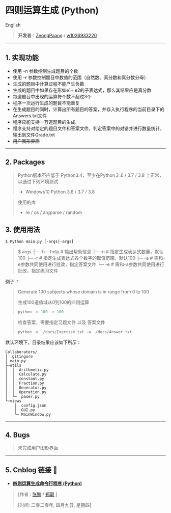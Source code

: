 # 四则运算生成 (Python)

English

> **开发者**：[ZeongPaang](https://github.com/P4XL/) / [w1036933220](https://github.com/P4XL/Collaborators)

----

## 1.  实现功能

- 使用 -n 参数控制生成题目的个数
- 使用 -r 参数控制题目中数值的范围（自然数、真分数和真分数分母）
- 生成的题目中计算过程不能产生负数
- 生成的题目中如果存在形如e1÷ e2的子表达式，那么其结果应是真分数
- 每道题目中出现的运算符个数不超过3个
- 程序一次运行生成的题目不能重复
- 在生成题目的同时，计算出所有题目的答案，并存入执行程序的当前目录下的Answers.txt文件
- 程序应能支持一万道题目的生成.
- 程序支持对给定的题目文件和答案文件，判定答案中的对错并进行数量统计，输出到文件Grade.txt
- ~~用户图形界面~~

----

##  2.  Packages

> Python版本不应低于 Python3.4，至少在Python３.6 / 3.7 / 3.8 上正常，以通过下列环境测试
>
> - Windows10 Python 3.6 / 3.7 / 3.8

> 使用的库
>
> - re / os /  argparse / random

## 3.  使用用法

```
$ Python main.py [-args|-args]
```

> $ args
> ├─ -h --help	# 输出帮助信息
>    ├─ -n			  # 指定生成表达式数量，默认100
>    ├─ -r 			  # 指定生成表达式各个数字的取值范围，默认100
>    ├─ -a 			 # 需和-e参数共同使用进行批改，指定答案文件
>    └─ -e 			 # 需和-a参数共同使用进行批改，指定练习文件

例子 ：

> Generate 100 subjects whose domain is in range from 0 to 100
>
> 生成100道值域从0到100的四则运算
>
> ```python
> python -n 100 -r 100
> ```

> 检查答案，需要指定习题文件 以及 答案文件
>
> ```python
> python -e ./docs/Exercise.txt -a ./docs/Answer.txt
> ```

默认环境下，目录结果应该如下所示：

```
Collaborators/
│ .gitingore
│ main.py
├─utils
│  │  Arithmetic.py
│  │  Calculate.py
│  │  constant.py
│  │  Fraction.py
│  │  Generator.py
│  │  Operation.py
│  └─  paser.py
└─views
    │  config.json
    │  GUI.py
    └─ MainWindow.py
```

----

## 4.  Bugs

> 未完成用户图形界面
>

----

## 5.  Cnblog 链接 🚀

- **[四则运算生成命令行程序 (Python)](https://www.cnblogs.com/green--hand/p/12665616.html)**

> [作者 :  [张鹏](https://github.com/P4XL/) / [郑靓](https://www.cnblogs.com/green--hand/) ]
>
> [时间:  二零二零年,  四月九日, 星期四]
